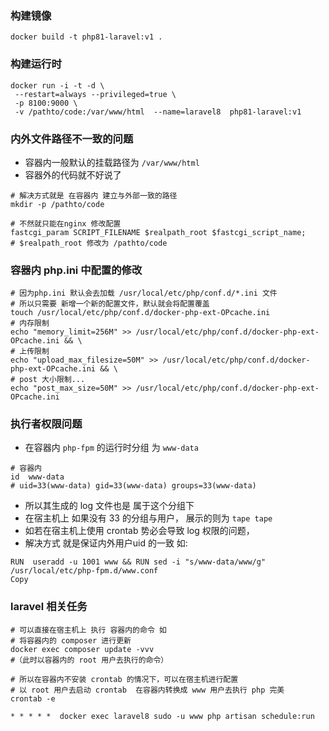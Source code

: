 ### 构建镜像

```shell
docker build -t php81-laravel:v1 .
```

### 构建运行时

```shell
docker run -i -t -d \
 --restart=always --privileged=true \
 -p 8100:9000 \
 -v /pathto/code:/var/www/html  --name=laravel8  php81-laravel:v1
```

### 内外文件路径不一致的问题

- 容器内一般默认的挂载路径为 `/var/www/html`
- 容器外的代码就不好说了

```shell
# 解决方式就是 在容器内 建立与外部一致的路径
mkdir -p /pathto/code 

# 不然就只能在nginx 修改配置
fastcgi_param SCRIPT_FILENAME $realpath_root $fastcgi_script_name;
# $realpath_root 修改为 /pathto/code 
```

### 容器内 php.ini 中配置的修改

```shell
# 因为php.ini 默认会去加载 /usr/local/etc/php/conf.d/*.ini 文件
# 所以只需要 新增一个新的配置文件，默认就会将配置覆盖
touch /usr/local/etc/php/conf.d/docker-php-ext-OPcache.ini
# 内存限制
echo "memory_limit=256M" >> /usr/local/etc/php/conf.d/docker-php-ext-OPcache.ini && \
# 上传限制
echo "upload_max_filesize=50M" >> /usr/local/etc/php/conf.d/docker-php-ext-OPcache.ini && \
# post 大小限制...
echo "post_max_size=50M" >> /usr/local/etc/php/conf.d/docker-php-ext-OPcache.ini
```

### 执行者权限问题

- 在容器内 `php-fpm` 的运行时分组 为 `www-data`

```shell
# 容器内
id  www-data 
# uid=33(www-data) gid=33(www-data) groups=33(www-data)
```

- 所以其生成的 log 文件也是 属于这个分组下
- 在宿主机上 如果没有 33 的分组与用户， 展示的则为 `tape tape`
- 如若在宿主机上使用 crontab 势必会导致 log 权限的问题，
- 解决方式 就是保证内外用户uid 的一致 如:

```shell
RUN  useradd -u 1001 www && RUN sed -i "s/www-data/www/g" /usr/local/etc/php-fpm.d/www.conf
Copy
```

### laravel 相关任务

```
# 可以直接在宿主机上 执行 容器内的命令 如
# 将容器内的 composer 进行更新
docker exec composer update -vvv 
#（此时以容器内的 root 用户去执行的命令）

# 所以在容器内不安装 crontab 的情况下，可以在宿主机进行配置
# 以 root 用户去启动 crontab  在容器内转换成 www 用户去执行 php 完美
crontab -e

* * * * *  docker exec laravel8 sudo -u www php artisan schedule:run
```